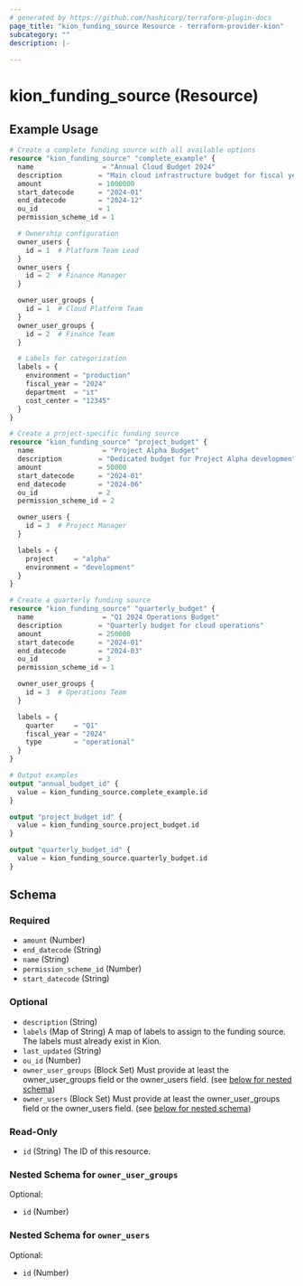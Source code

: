 ```yaml
---
# generated by https://github.com/hashicorp/terraform-plugin-docs
page_title: "kion_funding_source Resource - terraform-provider-kion"
subcategory: ""
description: |-
  
---
```


# kion_funding_source (Resource)



## Example Usage

```terraform
# Create a complete funding source with all available options
resource "kion_funding_source" "complete_example" {
  name                 = "Annual Cloud Budget 2024"
  description         = "Main cloud infrastructure budget for fiscal year 2024"
  amount              = 1000000
  start_datecode      = "2024-01"
  end_datecode        = "2024-12"
  ou_id               = 1
  permission_scheme_id = 1

  # Ownership configuration
  owner_users {
    id = 1  # Platform Team Lead
  }
  owner_users {
    id = 2  # Finance Manager
  }

  owner_user_groups {
    id = 1  # Cloud Platform Team
  }
  owner_user_groups {
    id = 2  # Finance Team
  }

  # Labels for categorization
  labels = {
    environment = "production"
    fiscal_year = "2024"
    department  = "it"
    cost_center = "12345"
  }
}

# Create a project-specific funding source
resource "kion_funding_source" "project_budget" {
  name                 = "Project Alpha Budget"
  description         = "Dedicated budget for Project Alpha development"
  amount              = 50000
  start_datecode      = "2024-01"
  end_datecode        = "2024-06"
  ou_id               = 2
  permission_scheme_id = 2

  owner_users {
    id = 3  # Project Manager
  }

  labels = {
    project     = "alpha"
    environment = "development"
  }
}

# Create a quarterly funding source
resource "kion_funding_source" "quarterly_budget" {
  name                 = "Q1 2024 Operations Budget"
  description         = "Quarterly budget for cloud operations"
  amount              = 250000
  start_datecode      = "2024-01"
  end_datecode        = "2024-03"
  ou_id               = 3
  permission_scheme_id = 1

  owner_user_groups {
    id = 3  # Operations Team
  }

  labels = {
    quarter     = "Q1"
    fiscal_year = "2024"
    type        = "operational"
  }
}

# Output examples
output "annual_budget_id" {
  value = kion_funding_source.complete_example.id
}

output "project_budget_id" {
  value = kion_funding_source.project_budget.id
}

output "quarterly_budget_id" {
  value = kion_funding_source.quarterly_budget.id
}
```

<!-- schema generated by tfplugindocs -->
## Schema

### Required

- `amount` (Number)
- `end_datecode` (String)
- `name` (String)
- `permission_scheme_id` (Number)
- `start_datecode` (String)

### Optional

- `description` (String)
- `labels` (Map of String) A map of labels to assign to the funding source. The labels must already exist in Kion.
- `last_updated` (String)
- `ou_id` (Number)
- `owner_user_groups` (Block Set) Must provide at least the owner_user_groups field or the owner_users field. (see [below for nested schema](#nestedblock--owner_user_groups))
- `owner_users` (Block Set) Must provide at least the owner_user_groups field or the owner_users field. (see [below for nested schema](#nestedblock--owner_users))

### Read-Only

- `id` (String) The ID of this resource.

<a id="nestedblock--owner_user_groups"></a>
### Nested Schema for `owner_user_groups`

Optional:

- `id` (Number)


<a id="nestedblock--owner_users"></a>
### Nested Schema for `owner_users`

Optional:

- `id` (Number)
